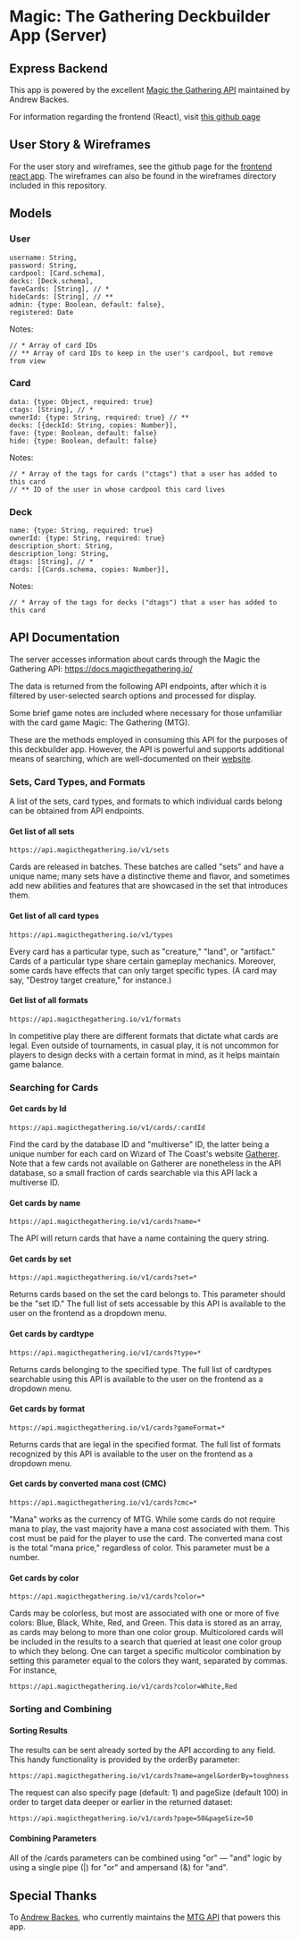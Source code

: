 # Magic: The Gathering Deckbuilder App (Server)

## Express Backend

This app is powered by the excellent [Magic the Gathering API](https://docs.magicthegathering.io/) maintained by Andrew Backes. 

For information regarding the frontend (React), visit [this github page](https://github.com/nathanlamontsmith12/mtg-deckbuilder-react-app)


## User Story & Wireframes

For the user story and wireframes, see the github page for the [frontend react app](https://github.com/nathanlamontsmith12/mtg-deckbuilder-react-app). The wireframes can also be found in the wireframes directory included in this repository. 


## Models 

### User
```
username: String,
password: String,
cardpool: [Card.schema],
decks: [Deck.schema],
faveCards: [String], // * 
hideCards: [String], // ** 
admin: {type: Boolean, default: false},
registered: Date
```
Notes: 
```
// * Array of card IDs
// ** Array of card IDs to keep in the user's cardpool, but remove from view 
```

### Card 
```
data: {type: Object, required: true} 
ctags: [String], // * 
ownerId: {type: String, required: true} // **
decks: [{deckId: String, copies: Number}],
fave: {type: Boolean, default: false}
hide: {type: Boolean, default: false}
```
Notes: 
```
// * Array of the tags for cards ("ctags") that a user has added to this card
// ** ID of the user in whose cardpool this card lives
```

### Deck
```
name: {type: String, required: true}
ownerId: {type: String, required: true}
description_short: String,
description_long: String,
dtags: [String], // *
cards: [{Cards.schema, copies: Number}],
```
Notes:
```
// * Array of the tags for decks ("dtags") that a user has added to this card
```

## API Documentation 

The server accesses information about cards through the Magic the Gathering API: https://docs.magicthegathering.io/ 

The data is returned from the following API endpoints, after which it is filtered by user-selected search options and processed for display.

Some brief game notes are included where necessary for those unfamiliar with the card game Magic: The Gathering (MTG).

These are the methods employed in consuming this API for the purposes of this deckbuilder app. However, the API is powerful and supports additional means of searching, which are well-documented on their [website](https://docs.magicthegathering.io/).

### Sets, Card Types, and Formats 

A list of the sets, card types, and formats to which individual cards belong can be obtained from API endpoints.

#### Get list of all sets  
```
https://api.magicthegathering.io/v1/sets
```
Cards are released in batches. These batches are called "sets" and have a unique name; many sets  have a distinctive theme and flavor, and sometimes add new abilities and features that are showcased in the set that introduces them. 

#### Get list of all card types
```
https://api.magicthegathering.io/v1/types
```
Every card has a particular type, such as "creature," "land", or "artifact." Cards of a particular type share certain gameplay mechanics. Moreover, some cards have effects that can only target specific types. (A card may say, "Destroy target creature," for instance.)

#### Get list of all formats 
```
https://api.magicthegathering.io/v1/formats
``` 
In competitive play there are different formats that dictate what cards are legal. Even outside of tournaments, in casual play, it is not uncommon for players to design decks with a certain format in mind, as it helps maintain game balance. 


### Searching for Cards 

#### Get cards by Id
```
https://api.magicthegathering.io/v1/cards/:cardId
```
Find the card by the database ID and "multiverse" ID, the latter being a unique number for each card on Wizard of The Coast's website [Gatherer](http://gatherer.wizards.com/Pages/Default.aspx). Note that a few cards not available on Gatherer are nonetheless in the API database, so a small fraction of cards searchable via this API lack a multiverse ID. 

#### Get cards by name 
```
https://api.magicthegathering.io/v1/cards?name=*
```
The API will return cards that have a name containing the query string. 

#### Get cards by set 
```
https://api.magicthegathering.io/v1/cards?set=*
```
Returns cards based on the set the card belongs to. This parameter should be the "set ID." The full list of sets accessable by this API is available to the user on the frontend as a dropdown menu. 

#### Get cards by cardtype
```
https://api.magicthegathering.io/v1/cards?type=*
```
Returns cards belonging to the specified type. The full list of cardtypes searchable using this API is available to the user on the frontend as a dropdown menu. 

#### Get cards by format 
```
https://api.magicthegathering.io/v1/cards?gameFormat=*
``` 
Returns cards that are legal in the specified format. The full list of formats recognized by this API is available to the user on the frontend as a dropdown menu. 

#### Get cards by converted mana cost (CMC)
```
https://api.magicthegathering.io/v1/cards?cmc=*
```
"Mana" works as the currency of MTG. While some cards do not require mana to play, the vast majority have a mana cost associated with them. This cost must be paid for the player to use the card. The converted mana cost is the total "mana price," regardless of color. This parameter must be a number. 

#### Get cards by color 
```
https://api.magicthegathering.io/v1/cards?color=*
```
Cards may be colorless, but most are associated with one or more of five colors: Blue, Black, White, Red, and Green. This data is stored as an array, as cards may belong to more than one color group. Multicolored cards will be included in the results to a search that queried at least one color group to which they belong. One can target a specific multicolor combination by setting this parameter equal to the colors they want, separated by commas. For instance, 
```
https://api.magicthegathering.io/v1/cards?color=White,Red
``` 


### Sorting and Combining 

#### Sorting Results  

The results can be sent already sorted by the API according to any field. This handy functionality is provided by the orderBy parameter:  
```
https://api.magicthegathering.io/v1/cards?name=angel&orderBy=toughness
```

The request can also specify page (default: 1) and pageSize (default 100) in order to target data deeper or earlier in the returned dataset: 
```
https://api.magicthegathering.io/v1/cards?page=50&pageSize=50
```

#### Combining Parameters 

All of the /cards parameters can be combined using "or" –– "and" logic by using a single pipe (|) for "or" and ampersand (&) for "and". 



## Special Thanks 

To [Andrew Backes](https://andrewbackes.com/), who currently maintains the [MTG API](https://magicthegathering.io/#) that powers this app. 